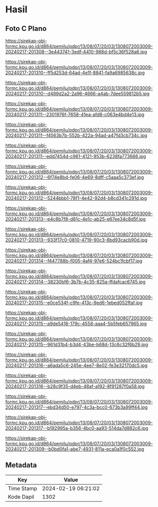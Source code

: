 # Hasil

## Foto C Plano

https://sirekap-obj-formc.kpu.go.id/d864/pemilu/pdpr/13/08/07/20/03/1308072003009-20240217-201308--3e443741-3edf-4410-988d-bf5c36f528a6.jpg

https://sirekap-obj-formc.kpu.go.id/d864/pemilu/pdpr/13/08/07/20/03/1308072003009-20240217-201310--ff5d253d-64ad-4e1f-8841-fa9a6985638c.jpg

https://sirekap-obj-formc.kpu.go.id/d864/pemilu/pdpr/13/08/07/20/03/1308072003009-20240217-201310--d489d2a2-2a96-4666-a4ab-7dee559812b5.jpg

https://sirekap-obj-formc.kpu.go.id/d864/pemilu/pdpr/13/08/07/20/03/1308072003009-20240217-201311--2301976f-7658-41ea-afd8-c063e4bd4e13.jpg

https://sirekap-obj-formc.kpu.go.id/d864/pemilu/pdpr/13/08/07/20/03/1308072003009-20240217-201311--f4563b7b-552b-422a-94ad-a47fd3cb734c.jpg

https://sirekap-obj-formc.kpu.go.id/d864/pemilu/pdpr/13/08/07/20/03/1308072003009-20240217-201311--edd7454d-c961-4121-953b-6238fa773666.jpg

https://sirekap-obj-formc.kpu.go.id/d864/pemilu/pdpr/13/08/07/20/03/1308072003009-20240217-201312--6f74e8bd-fe06-4e69-8dff-c5aaa5c373ef.jpg

https://sirekap-obj-formc.kpu.go.id/d864/pemilu/pdpr/13/08/07/20/03/1308072003009-20240217-201312--5244bbb1-78f1-4e42-92d4-b8cd341c291d.jpg

https://sirekap-obj-formc.kpu.go.id/d864/pemilu/pdpr/13/08/07/20/03/1308072003009-20240217-201313--e4c8b7f8-d81c-4e1c-ab25-e67ee34c8d5f.jpg

https://sirekap-obj-formc.kpu.go.id/d864/pemilu/pdpr/13/08/07/20/03/1308072003009-20240217-201313--933f17c0-0810-4719-90c3-8bd93cacb90d.jpg

https://sirekap-obj-formc.kpu.go.id/d864/pemilu/pdpr/13/08/07/20/03/1308072003009-20240217-201314--f447788b-f005-4af4-97e6-524bc1fcbf17.jpg

https://sirekap-obj-formc.kpu.go.id/d864/pemilu/pdpr/13/08/07/20/03/1308072003009-20240217-201314--38230bf6-3b7b-4c35-825a-ffdafcac6745.jpg

https://sirekap-obj-formc.kpu.go.id/d864/pemilu/pdpr/13/08/07/20/03/1308072003009-20240217-201315--e0ce534f-c9fe-413c-9ed6-1ebed052ffaf.jpg

https://sirekap-obj-formc.kpu.go.id/d864/pemilu/pdpr/13/08/07/20/03/1308072003009-20240217-201315--a9de5418-179c-4558-aaa4-5b5feb657965.jpg

https://sirekap-obj-formc.kpu.go.id/d864/pemilu/pdpr/13/08/07/20/03/1308072003009-20240217-201315--961d31b4-b3d4-43be-b68d-13c6c32f6b29.jpg

https://sirekap-obj-formc.kpu.go.id/d864/pemilu/pdpr/13/08/07/20/03/1308072003009-20240217-201316--a6ada5c6-245e-4ee7-8e02-fe3e32170dc5.jpg

https://sirekap-obj-formc.kpu.go.id/d864/pemilu/pdpr/13/08/07/20/03/1308072003009-20240217-201316--b28c9f35-d4eb-48af-a192-8f91287f0a58.jpg

https://sirekap-obj-formc.kpu.go.id/d864/pemilu/pdpr/13/08/07/20/03/1308072003009-20240217-201317--ebd34d50-e797-4c3a-bcc0-673b3a99ff44.jpg

https://sirekap-obj-formc.kpu.go.id/d864/pemilu/pdpr/13/08/07/20/03/1308072003009-20240217-201317--b192995a-b356-4bc0-aa93-514da7d882c6.jpg

https://sirekap-obj-formc.kpu.go.id/d864/pemilu/pdpr/13/08/07/20/03/1308072003009-20240217-201309--b0bd0fa1-abe7-4931-811a-eca0a1f0c552.jpg


## Metadata

| Key        | Value               |
| ---------- | ------------------- |
| Time Stamp | 2024-02-19 06:21:02 |
| Kode Dapil | 1302                |



